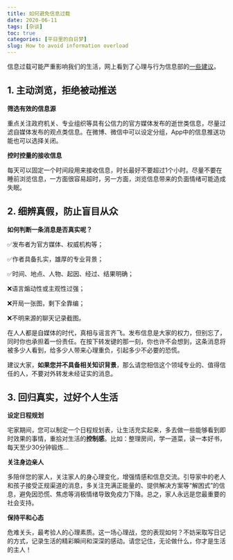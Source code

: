 ```yaml
---
title: 如何避免信息过载
date: 2020-06-11
tags: [杂谈]
toc: true
categories: [平日里的白日梦]
slug: How to avoid information overload
---
```


信息过载可能严重影响我们的生活，网上看到了心理与行为信息部的[一些建议](http://cpsy.ccnu.edu.cn/info/1122/1874.htm)。

## 1. 主动浏览，拒绝被动推送

**筛选有效的信息源**

重点关注政府机关、专业组织等具有公信力的官方媒体发布的逝世类信息，尽量过滤自媒体发布的观点类信息。在微博、微信中可以设定分组，App中的信息推送功能也可以选择关闭。

**控时控量的接收信息**

每天可以固定一个时间段用来接收信息，时长最好不要超过1个小时。尽量不要在睡前浏览信息，一方面很容易超时，另一方面，浏览信息带来的负面情绪可能造成失眠。

## 2. 细辨真假，防止盲目从众

**如何判断一条消息是否真实呢？**

✅发布者为官方媒体、权威机构等；

✅作者具备扎实，雄厚的专业背景；

✅时间、地点、人物、起因、经过、结果明确；

❌语言煽动性或主观性过强；

❌开局一张图，剩下全靠编；

❌不明来源的聊天记录截图。

在人人都是自媒体的时代，真相与谣言齐飞。发布信息是大家的权力，但别忘了，同时你也承担着一份责任。在按下转发键的那一刻，你也许不会想到，这条消息将被多少人看到，给多少人带来心理重负，引起多少不必要的恐慌。

建议大家，**如果您并不具备相关知识背景**，那么请您相信这个领域专业的、值得信任的人，不要对外转发未经证实的消息。

## 3. 回归真实，过好个人生活

**设定日程规划**

宅家期间，您可以制定一个日程规划表，让生活充实起来，多去做一些能够看到即时效果的事情，重拾对生活的**控制感**。比如：整理房间，学一道菜，读一本好书，每天至少30分钟锻炼...

**关注身边亲人**

多陪伴您的家人，关注家人的身心理变化，增强情感和信息交流。引导家中的老人和孩子接受正规渠道的消息，多关注充满正能量的、提供解决方案等“解困式”的信息，避免因恐慌、焦虑等消极情绪导致免疫力下降。总之，家人永远是您最重要的社会支持。

**保持平和心态**

危难关头，最考验人的心理素质。这一场心理战，您的表现如何？不妨采取写日记的方式，记录生活的精彩瞬间和深深的感动。请您记住，无论做什么，你才是生活的主人！